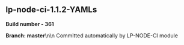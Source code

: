 ## lp-node-ci-1.1.2-YAMLs

**Build number - 361**

**Branch: master**\n\n Committed automatically by LP-NODE-CI module